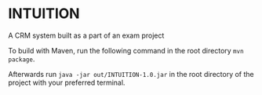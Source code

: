 # INTUITION
A CRM system built as a part of an exam project

To build with Maven, run the following command in the root directory `mvn package`.

Afterwards run `java -jar out/INTUITION-1.0.jar` in the root directory of the project with your preferred terminal.

